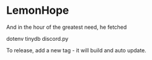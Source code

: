 # LemonHope
And in the hour of the greatest need, he fetched

dotenv
tinydb
discord.py

To release, add a new tag - it will build and auto update.
